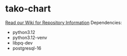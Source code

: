 # tako-chart
[Read our Wiki for Repository Information](../../wiki)
Dependencies:
- python3.12
- python3.12-venv
- libpq-dev
- postgresql-16
